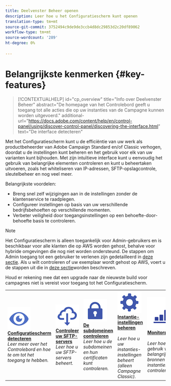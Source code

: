 ```yaml
---
title: Deelvenster Beheer openen
description: Leer hoe u het Configuratiescherm kunt openen
translation-type: tm+mt
source-git-commit: 3752494c9de9de3ccb4d8dc29853d2c20df89062
workflow-type: tm+mt
source-wordcount: '289'
ht-degree: 0%

---
```



# Belangrijkste kenmerken {#key-features}

>[!CONTEXTUALHELP]
>id="cp_overview"
>title="Info over Deelvenster Beheer"
>abstract="De homepage van het Controlebord geeft u toegang tot alle acties die op uw instanties van de Campagne kunnen worden uitgevoerd."
>additional-url="https://docs.adobe.com/content/help/en/control-panel/using/discover-control-panel/discovering-the-interface.html" text="De interface detecteren"

Met het Configuratiescherm kunt u de efficiëntie van uw werk als productbeheerder van Adobe Campaign Standard en/of Classic verhogen, doordat u de instellingen kunt beheren en het gebruik voor elk van uw varianten kunt bijhouden. Met zijn intuïtieve interface kunt u eenvoudig het gebruik van belangrijke elementen controleren en kunt u beheertaken uitvoeren, zoals het whiteliseren van IP-adressen, SFTP-opslagcontrole, sleutelbeheer en nog veel meer.

Belangrijkste voordelen:

* Breng snel zelf wijzigingen aan in de instellingen zonder de klantenservice te raadplegen.
* Configureer instellingen op basis van uw verschillende bedrijfsbehoeften op verschillende momenten.
* Verbeter veiligheid door toegangsinstellingen op een behoefte-door-behoefte basis te controleren.

>[!NOTE]
>Het Configuratiescherm is alleen toegankelijk voor Admin-gebruikers en is beschikbaar voor alle klanten die op AWS worden gehost, behalve voor hybride omgevingen die nog niet worden ondersteund. De stappen om Admin toegang tot een gebruiker te verlenen zijn gedetailleerd in [deze sectie](../../discover/using/managing-permissions.md). Als u wilt controleren of uw exemplaar wordt gehost op AWS, voert u de stappen uit die in [deze sectie](../../faq.md)worden beschreven.
>
>Houd er rekening mee dat een upgrade naar de nieuwste build voor campagnes niet is vereist voor toegang tot het Configuratiescherm.

<table>
<tr>
    <td>
        <a href="../../discover/using/accessing-control-panel.md"><img alt="voorwaarden" src="assets/do-not-localize/discover.png"/></a>
        <div><a href="../../discover/using/accessing-control-panel.md"><strong>Configuratiescherm detecteren</strong></a></div>
        <em>Leer meer over het Controlebord en hoe te om tot het toegang te hebben.</em>
    </td>
    <td>
        <a href="../../sftp/using/about-sftp-management.md"><img alt="voorwaarden" src="assets/do-not-localize/sftp.png"/></a>
        <div><a href="../../sftp/using/about-sftp-management.md"><strong>Controleer uw SFTP-servers</strong></a></div>
        <em>Leer hoe u uw SFTP-servers beheert.</em>
    </td>
    <td>
        <a href="../../subdomains-certificates/using/subdomains-branding.md"><img alt="voorwaarden" src="assets/do-not-localize/subdomains.png"/></a>
        <div><a href="../../subdomains-certificates/using/subdomains-branding.md"><strong>De subdomeinen controleren</strong></a></div>
        <em>Leer hoe u de subdomeinen en hun certificaten kunt controleren.</em>
    </td>
    <td>
        <a href="../../instances-settings/using/ip-whitelisting-instance-access.md"><img alt="voorwaarden" src="assets/do-not-localize/instance_settings.png"/></a>
        <div><a href="../../instances-settings/using/ip-whitelisting-instance-access.md"><strong>Instantie-instellingen beheren</strong></a></div>
        <br/><em>Leer hoe u uw instanties-instellingen beheert (alleen Campagne Classic).</em>
    </td>
    <td>
        <a href="../../performance-monitoring/using/about-performance-monitoring.md"><img alt="voorwaarden" src="assets/do-not-localize/monitoring-performance.png"/></a>
        <div><a href="../../performance-monitoring/using/about-performance-monitoring.md"><strong>Monitorprestaties</strong></a></div>
        <br/><em>Leer hoe u het gebruik van belangrijke bronnen op uw instanties kunt controleren.</em>
    </td>
</tr>
</table>
